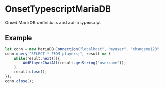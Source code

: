 # OnsetTypescriptMariaDB
Onset MariaDB definitions and api in typescript

## Example
```typescript
let conn = new MariaDB.Connection("localhost", "myuser", "changeme123", "mydatabase");
conn.query("SELECT * FROM players;", result => {
    while(result.next()){
        AddPlayerChatAll(result.getString("username"));
    }
    result.close();
});
conn.close();
```
